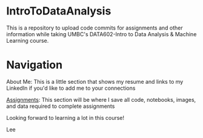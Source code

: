 # IntroToDataAnalysis

This is a repository to upload code commits for assignments and other information while taking UMBC's DATA602-Intro to Data Analysis & Machine Learning course.

# Navigation

About Me: This is a little section that shows my resume and links to my LinkedIn if you'd like to add me to your connections

<a href=https://github.com/Lwhieldon/IntroToDataAnalysis/tree/master/Assignments>Assignments</a>: This section will be where I save all code, notebooks, images, and data required to complete assignments

Looking forward to learning a lot in this course!

Lee
